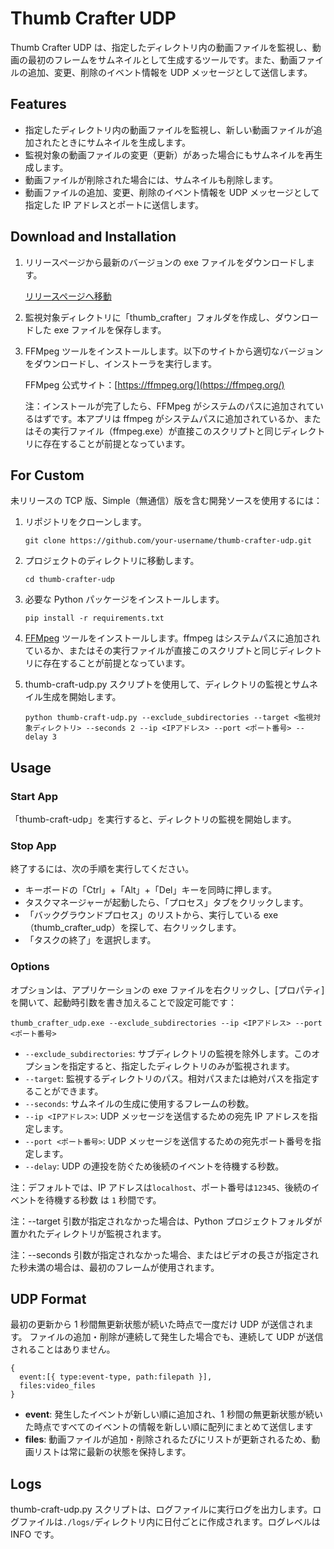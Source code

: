 # Thumb Crafter UDP

Thumb Crafter UDP は、指定したディレクトリ内の動画ファイルを監視し、動画の最初のフレームをサムネイルとして生成するツールです。また、動画ファイルの追加、変更、削除のイベント情報を UDP メッセージとして送信します。

## Features

- 指定したディレクトリ内の動画ファイルを監視し、新しい動画ファイルが追加されたときにサムネイルを生成します。
- 監視対象の動画ファイルの変更（更新）があった場合にもサムネイルを再生成します。
- 動画ファイルが削除された場合には、サムネイルも削除します。
- 動画ファイルの追加、変更、削除のイベント情報を UDP メッセージとして指定した IP アドレスとポートに送信します。

## Download and Installation

1. リリースページから最新のバージョンの exe ファイルをダウンロードします。

   [リリースページへ移動](リリースページのURL)

2. 監視対象ディレクトリに「thumb_crafter」フォルダを作成し、ダウンロードした exe ファイルを保存します。

3. FFMpeg ツールをインストールします。以下のサイトから適切なバージョンをダウンロードし、インストーラを実行します。

   FFMpeg 公式サイト：[https://ffmpeg.org/](https://ffmpeg.org/)

   注：インストールが完了したら、FFMpeg がシステムのパスに追加されているはずです。本アプリは ffmpeg がシステムパスに追加されているか、またはその実行ファイル（ffmpeg.exe）が直接このスクリプトと同じディレクトリに存在することが前提となっています。

## For Custom

未リリースの TCP 版、Simple（無通信）版を含む開発ソースを使用するには：

1. リポジトリをクローンします。

   ```shell
   git clone https://github.com/your-username/thumb-crafter-udp.git
   ```

2. プロジェクトのディレクトリに移動します。

   ```shell
   cd thumb-crafter-udp
   ```

3. 必要な Python パッケージをインストールします。

   ```shell
   pip install -r requirements.txt
   ```

4. [FFMpeg](https://ffmpeg.org/) ツールをインストールします。ffmpeg はシステムパスに追加されているか、またはその実行ファイルが直接このスクリプトと同じディレクトリに存在することが前提となっています。

5. thumb-craft-udp.py スクリプトを使用して、ディレクトリの監視とサムネイル生成を開始します。

   ```shell
   python thumb-craft-udp.py --exclude_subdirectories --target <監視対象ディレクトリ> --seconds 2 --ip <IPアドレス> --port <ポート番号> --delay 3
   ```

## Usage

### Start App

「thumb-craft-udp」を実行すると、ディレクトリの監視を開始します。

### Stop App

終了するには、次の手順を実行してください。

- キーボードの「Ctrl」+「Alt」+「Del」キーを同時に押します。
- タスクマネージャーが起動したら、「プロセス」タブをクリックします。
- 「バックグラウンドプロセス」のリストから、実行している exe（thumb_crafter_udp）を探して、右クリックします。
- 「タスクの終了」を選択します。

### Options

オプションは、アプリケーションの exe ファイルを右クリックし、[プロパティ]を開いて、起動時引数を書き加えることで設定可能です：

```shell
thumb_crafter_udp.exe --exclude_subdirectories --ip <IPアドレス> --port <ポート番号>
```

- `--exclude_subdirectories`: サブディレクトリの監視を除外します。このオプションを指定すると、指定したディレクトリのみが監視されます。
- `--target`: 監視するディレクトリのパス。相対パスまたは絶対パスを指定することができます。
- `--seconds`: サムネイルの生成に使用するフレームの秒数。
- `--ip <IPアドレス>`: UDP メッセージを送信するための宛先 IP アドレスを指定します。
- `--port <ポート番号>`: UDP メッセージを送信するための宛先ポート番号を指定します。
- `--delay`: UDP の連投を防ぐため後続のイベントを待機する秒数。

注：デフォルトでは、IP アドレスは`localhost`、ポート番号は`12345`、後続のイベントを待機する秒数 は `1` 秒間です。

注：--target 引数が指定されなかった場合は、Python プロジェクトフォルダが置かれたディレクトリが監視されます。

注：--seconds 引数が指定されなかった場合、またはビデオの長さが指定された秒未満の場合は、最初のフレームが使用されます。

## UDP Format

最初の更新から 1 秒間無更新状態が続いた時点で一度だけ UDP が送信されます。
ファイルの追加・削除が連続して発生した場合でも、連続して UDP が送信されることはありません。

```
{
  event:[{ type:event-type, path:filepath }],
  files:video_files
}
```

- **event**: 発生したイベントが新しい順に追加され、1 秒間の無更新状態が続いた時点ですべてのイベントの情報を新しい順に配列にまとめて送信します
- **files**: 動画ファイルが追加・削除されるたびにリストが更新されるため、動画リストは常に最新の状態を保持します。

## Logs

thumb-craft-udp.py スクリプトは、ログファイルに実行ログを出力します。ログファイルは`./logs/`ディレクトリ内に日付ごとに作成されます。ログレベルは INFO です。
